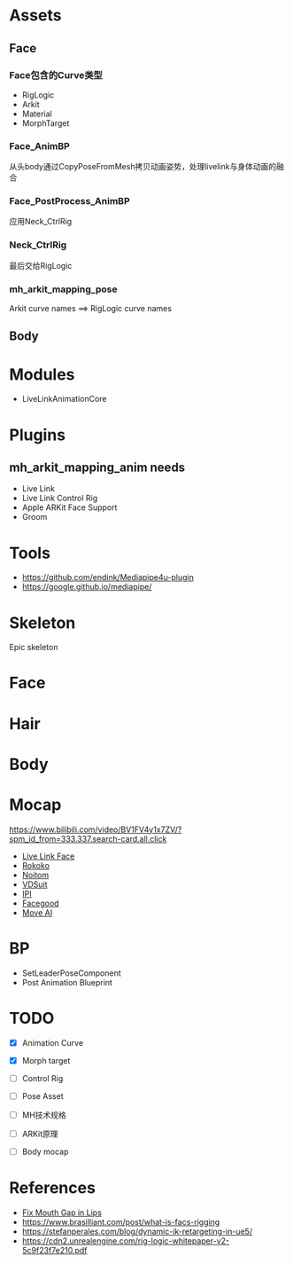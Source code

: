 # Assets
## Face
### Face包含的Curve类型
* RigLogic
* Arkit
* Material
* MorphTarget
### Face_AnimBP
从头body通过CopyPoseFromMesh拷贝动画姿势，处理livelink与身体动画的融合
### Face_PostProcess_AnimBP
应用Neck_CtrlRig
### Neck_CtrlRig
最后交给RigLogic
### mh_arkit_mapping_pose
Arkit curve names ==> RigLogic curve names

## Body

# Modules
* LiveLinkAnimationCore

# Plugins
## mh_arkit_mapping_anim needs
* Live Link
* Live Link Control Rig
* Apple ARKit Face Support
* Groom

# Tools
* https://github.com/endink/Mediapipe4u-plugin
* https://google.github.io/mediapipe/

# Skeleton
Epic skeleton

# Face
# Hair
# Body

# Mocap
https://www.bilibili.com/video/BV1FV4y1x7ZV/?spm_id_from=333.337.search-card.all.click
* [Live Link Face](https://apps.apple.com/us/app/live-link-face/id1495370836)
* [Rokoko](https://www.rokoko.com/)
* [Noitom](https://www.noitom.com.cn/)
* [VDSuit](http://www.vdsuit.com/)
* [IPI](https://ipisoft.com/)
* [Facegood](https://www.avatary.com/home)
* [Move AI](https://www.move.ai/)
# BP
* SetLeaderPoseComponent
* Post Animation Blueprint

# TODO
* [x] Animation Curve
* [x] Morph target
* [ ] Control Rig
* [ ] Pose Asset
* [ ] MH技术规格
* [ ] ARKit原理
* [ ] Body mocap


# References
* [Fix Mouth Gap in Lips](https://www.youtube.com/watch?v=zVDWAom65EI)
* https://www.brasilliant.com/post/what-is-facs-rigging
* https://stefanperales.com/blog/dynamic-ik-retargeting-in-ue5/
* https://cdn2.unrealengine.com/rig-logic-whitepaper-v2-5c9f23f7e210.pdf
